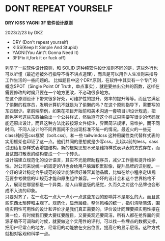 # DONT REPEAT YOURSELF

**DRY KISS YAGNI 3F 软件设计原则**

2023/2/23 by DKZ



- DRY (Don't repeat yourself)
- KISS(Keep It Simple And Stupid)
- YAGNI(You Aint't Gonna Need It)
- 3F(Fix it,fork it or fuck off)

列举了一些软件设计原则，和 SOLID 这种纯软件设计准则不同的是，这些外行也可以听懂（最近老被外行指导不得不讲点道理），而且是可以用作人生准则来指导工作生活的一些问题的。 
比如题目中这个DRY原则，在软件中其实有一个专门的概念SPOT（Single Point Of Truth，单点事实），就是要抽出公共的函数，这样在需要修改的时候只要在一个地方更改，不必动很多地方。  
在这个原则设计下带来很多好处，可维护性的提升，效率的提升等等。而且它满足了偷懒的程序员，发明计算机不就是为了偷懒的吗？在这个原则指导下，需要写的东西很少。拿前端举例，如果在项目开始前和美术沟通一套项目UI设计规范，把颜色字号这些东西抽象出一个公共样式，然后遵守这个样式只需要写很少的代码就能还原出设计。而且这种方法比较按源文件标注，界面简洁规矩，易维护，而不同时间，不同人设计的不同界面间不会出现标准不统一的情况。最近火的一些无class纯标签css框架（bolt.css)，和一些 tailwindcss 这种用属性类代替样式表的实用框架也印证了这一点。他们共同的思想就是少写css，比起以前的less，sass试图给复杂样式表增加结构，新的框架思想不光是维持样式表以表的方式存在，而且试图打散表的结构变成一个一个砖头。  
设计端建立规范化的设计语言，其实不光能帮助程序员，减少工作量和提升维护性。对公司来说统一的固定的VI也会给用户脑海积累影像，提升品牌的识别度。一个好的设计稳定合乎规范的设计能够很好兼容其他品牌，比如在给小程序定UI规范要参考微信的UI规范才能和原生组件兼容。一个坏的设计会和这个世界格格不入，展现在哪里都是一个异类，给人山寨盗版的感觉，久而久之对这个品牌也会形成不入流的印象。  
只要对齐了，左一点右一点大一点小一点这些东西的影响并不是那么的大，而且这些东西太琐碎和主观了。规范化，显示层级，整体风格的统一，指引清晰简洁，围绕实用性可用性的设计和评价才是我们真正需要的。评价设计同理要把实用性摆在第一位，有时候我们要大要红要醒目，又要美观还要简洁，所有人都在抢界面的资源矛盾不可调和的时候，就要做这个实用性的评判，可以找一些埋点的数据支撑，把用户经常点的地方，经常用的功能放在突出位置，提高它的显示层级。这种方式就相对客观和科学一点。  

